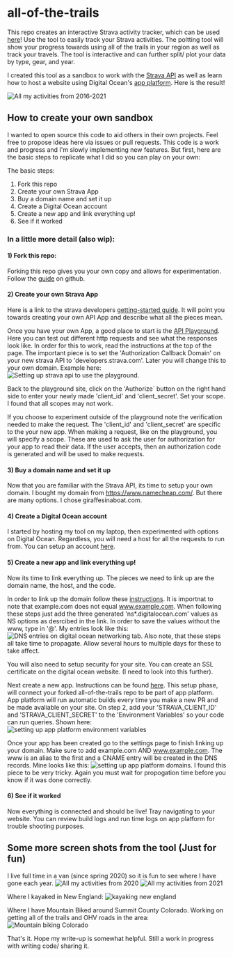 # all-of-the-trails
This repo creates an interactive Strava activity tracker, which can be used [here](https://www.giraffesinaboat.com/)!  Use the tool to easily track your Strava activities. The poltting tool will show your progress towards using all of the trails in your region as well as track your travels. The tool is interactive and can further split/ plot your data by type, gear, and year.

I created this tool as a sandbox to work with the [Strava API](https://developers.strava.com/) as well as learn how to host a website using Digital Ocean's [app platform](https://www.digitalocean.com/products/app-platform/). Here is the result! 

![All my activities from 2016-2021](https://github.com/cem8301/all-of-the-trails/blob/main/readme_support/all_zoom2.png)
## How to create your own sandbox
I wanted to open source this code to aid others in their own projects. Feel free to propose ideas here via issues or pull requests. This code is a work and progress and I'm slowly implementing new features. But first, here are the basic steps to replicate what I did so you can play on your own:

The basic steps:
1) Fork this repo
2) Create your own Strava App
3) Buy a domain name and set it up
4) Create a Digital Ocean account
5) Create a new app and link everything up!
6) See if it worked
 
### In a little more detail (also wip):
#### 1) Fork this repo:
Forking this repo gives you your own copy and allows for experimentation. Follow the [guide](https://docs.github.com/en/get-started/quickstart/fork-a-repo) on github.

#### 2) Create your own Strava App
Here is a link to the strava developers [getting-started guide](https://developers.strava.com/docs/getting-started/#:~:text=If%20you%20have%20not%20already,api%20and%20create%20an%20app.). It will point you towards creating your own API App and describe what all the pieces mean. 

Once you have your own App, a good place to start is the [API Playground](https://developers.strava.com/playground/). Here you can test out different http requests and see what the responses look like. In order for this to work, read the instructions at the top of the page. The important piece is to set the 'Authorization Callback Domain' on your new strava API to 'developers.strava.com'. Later you  will change this to your own domain. Example here: 
![Setting up strava api to use the playground](https://github.com/cem8301/all-of-the-trails/blob/main/readme_support/strava_api.png).

Back to the playground site, click on the 'Authorize` button on the right hand side to enter your newly made 'client_id' and 'client_secret'. Set your scope. I found that all scopes may not work.

If you choose to experiment outside of the playground note the verification needed to make the request. The 'client_id' and 'client_secret' are specific to the your new app. When making a request, like on the playground, you will specify a scope. These are used to ask the user for authorization for your app to read their data. If the user accepts, then an authorization code is generated and will be used to make requests. 

#### 3) Buy a domain name and set it up
Now that you are familiar with the Strava API, its time to setup your own domain. I bought my domain from https://www.namecheap.com/. But there are many options. I chose giraffesinaboat.com. 

#### 4) Create a Digital Ocean account
I started by hosting my tool on my laptop, then experimented with options on Digital Ocean. Regardless, you will need a host for all the requests to run from. You can setup an account [here](https://www.digitalocean.com/).

#### 5) Create a new app and link everything up!
Now its time to link everything up. The pieces we need to link up are the domain name, the host, and the code.

In order to link up the domain follow these [instructions](https://www.digitalocean.com/community/tutorials/how-to-point-to-digitalocean-nameservers-from-common-domain-registrars). It is importnat to note that example.com does not equal www.example.com. When following these steps just add the three generated 'ns*.digitalocean.com' values as NS options as desrcibed in the link. In order to save the values without the www, type in '@'. My entries look like this: ![DNS entries on digital ocean networking tab](https://github.com/cem8301/all-of-the-trails/blob/main/readme_support/do_dns.png). Also note, that these steps all take time to propagate. Allow several hours to multiple days for these to take affect. 

You will also need to setup security for your site. You can create an SSL certificate on the digital ocean website. (I need to look into this further).

Next create a new app. Instructions can be found [here](https://docs.digitalocean.com/products/app-platform/). This setup phase, will connect your forked all-of-the-trails repo to be part of app platform. App platform will run automatic builds every time you make a new PR and be made avaliable on your site. On step 2, add your 'STRAVA_CLIENT_ID' and 'STRAVA_CLIENT_SECRET' to the 'Environment Variables' so your code can run queries. Shown here: ![setting up app platform environment variables](https://github.com/cem8301/all-of-the-trails/blob/main/readme_support/do_env.png)

Once your app has been created go to the settings page to finish linking up your domain. Make sure to add example.com AND www.example.com. The www is an alias to the first and a CNAME entry will be created in the DNS records. Mine looks like this: ![setting up app platform domains](https://github.com/cem8301/all-of-the-trails/blob/main/readme_support/do_domains.png). I found this piece to be very tricky. Again you must wait for propogation time before you know if it was done correctly.

#### 6) See if it worked
Now everything is connected and should be live! Tray navigating to your website. You can review build logs and run time logs on app platform for trouble shooting purposes.


## Some more screen shots from the tool (Just for fun)
I live full time in a van (since spring 2020) so it is fun to see where I have gone each year. 
![All my activities from 2020](https://github.com/cem8301/all-of-the-trails/blob/main/readme_support/2020.png)
![All my activities from 2021](https://github.com/cem8301/all-of-the-trails/blob/main/readme_support/2021.png)

Where I kayaked in New England:
![kayaking new england](https://github.com/cem8301/all-of-the-trails/blob/main/readme_support/kayak_ct.png)

Where I have Mountain Biked around Summit County Colorado. Working on getting all of the trails and OHV roads in the area:
![Mountain biking Colorado](https://github.com/cem8301/all-of-the-trails/blob/main/readme_support/mtb_co.png)

That's it. Hope my write-up is somewhat helpful. Still a work in progress with writing code/ sharing it. 
